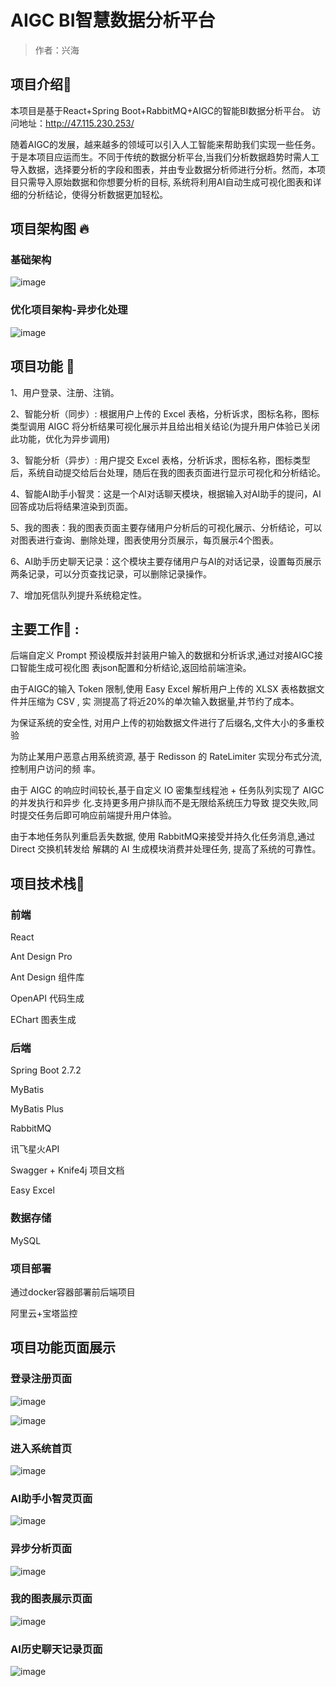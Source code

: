 # AIGC BI智慧数据分析平台

> 作者：兴海
## 项目介绍📢
本项目是基于React+Spring Boot+RabbitMQ+AIGC的智能BI数据分析平台。
访问地址：http://47.115.230.253/

随着AIGC的发展，越来越多的领域可以引入人工智能来帮助我们实现一些任务。于是本项目应运而生。不同于传统的数据分析平台,当我们分析数据趋势时需人工导入数据，选择要分析的字段和图表，并由专业数据分析师进行分析。然而，本项目只需导入原始数据和你想要分析的目标, 系统将利用AI自动生成可视化图表和详细的分析结论，使得分析数据更加轻松。

## 项目架构图 🔥
### 基础架构
![image](https://github.com/user-attachments/assets/4ce06f57-6e78-4995-ae45-52237874886e)

### 优化项目架构-异步化处理
![image](https://github.com/user-attachments/assets/74784a8a-d9b5-40ff-898d-6923f4259129)

## 项目功能 🎊
1、用户登录、注册、注销。

2、智能分析（同步）: 根据用户上传的 Excel 表格，分析诉求，图标名称，图标类型调用 AIGC 将分析结果可视化展示并且给出相关结论(为提升用户体验已关闭此功能，优化为异步调用)

3、智能分析（异步）: 用户提交 Excel 表格，分析诉求，图标名称，图标类型后，系统自动提交给后台处理，随后在我的图表页面进行显示可视化和分析结论。

4、智能AI助手小智灵：这是一个AI对话聊天模块，根据输入对AI助手的提问，AI回答成功后将结果渲染到页面。

5、我的图表：我的图表页面主要存储用户分析后的可视化展示、分析结论，可以对图表进行查询、删除处理，图表使用分页展示，每页展示4个图表。

6、AI助手历史聊天记录：这个模块主要存储用户与AI的对话记录，设置每页展示两条记录，可以分页查找记录，可以删除记录操作。

7、增加死信队列提升系统稳定性。

## 主要工作🎊 :
后端自定义 Prompt 预设模版并封装用户输入的数据和分析诉求,通过对接AIGC接口智能生成可视化图 表json配置和分析结论,返回给前端渲染。

由于AIGC的输入 Token 限制,使用 Easy Excel 解析用户上传的 XLSX 表格数据文件并压缩为 CSV , 实 测提高了将近20%的单次输入数据量,并节约了成本。

为保证系统的安全性, 对用户上传的初始数据文件进行了后缀名,文件大小的多重校验

为防止某用户恶意占用系统资源, 基于 Redisson 的 RateLimiter 实现分布式分流, 控制用户访问的频 率。

由于 AIGC 的响应时间较长,基于自定义 IO 密集型线程池 + 任务队列实现了 AIGC 的并发执行和异步 化.支持更多用户排队而不是无限给系统压力导致 提交失败,同时提交任务后即可响应前端提升用户体验。

由于本地任务队列重启丢失数据, 使用 RabbitMQ来接受并持久化任务消息,通过 Direct 交换机转发给 解耦的 AI 生成模块消费并处理任务, 提高了系统的可靠性。

## 项目技术栈🎊
### 前端
React

Ant Design Pro

Ant Design 组件库

OpenAPI 代码生成

EChart 图表生成


### 后端
Spring Boot 2.7.2

MyBatis

MyBatis Plus

RabbitMQ

讯飞星火API

Swagger + Knife4j 项目文档

Easy Excel

### 数据存储
MySQL


### 项目部署
通过docker容器部署前后端项目

阿里云+宝塔监控

## 项目功能页面展示

### 登录注册页面

![image](https://github.com/user-attachments/assets/97a4f149-6876-4637-85b0-62075febee61)

![image](https://github.com/user-attachments/assets/156b95cc-a081-4ecf-9cde-679d852e2a41)

### 进入系统首页

![image](https://github.com/user-attachments/assets/1b8b3de1-302d-4e2c-bc99-827fcf03ec8d)

### AI助手小智灵页面

![image](https://github.com/user-attachments/assets/a68aa1c7-39ab-4457-9bd2-7cfcc798945a)

### 异步分析页面

![image](https://github.com/user-attachments/assets/1ff1603c-ec74-4e52-ba76-ea2a0594cd72)

### 我的图表展示页面

![image](https://github.com/user-attachments/assets/24c596be-a9b5-49ce-a94e-5f2e81215581)

### AI历史聊天记录页面

![image](https://github.com/user-attachments/assets/c39eaa19-2023-4542-bc6c-43e3105db6dc)


